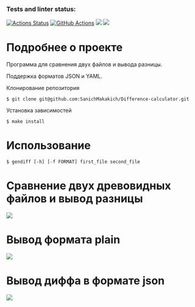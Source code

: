 ### Tests and linter status:
[![Actions Status](https://github.com/SanichMakakich/python-project-50/workflows/hexlet-check/badge.svg)](https://github.com/SanichMakakich/python-project-50/actions)
[![GitHub Actions](https://github.com/SanichMakakich/python-project-50/actions/workflows/main.yml/badge.svg)](https://github.com/SanichMakakich/python-project-50/actions/workflows/main.yml)
<a href="https://codeclimate.com/github/SanichMakakich/python-project-50/maintainability"><img src="https://api.codeclimate.com/v1/badges/5b982efa6ef170732970/maintainability" /></a>
<a href="https://codeclimate.com/github/SanichMakakich/python-project-50/test_coverage"><img src="https://api.codeclimate.com/v1/badges/5b982efa6ef170732970/test_coverage" /></a>

# Подробнее о проекте

Программа для сравнения двух файлов и вывода разницы.

Поддержка форматов  JSON и YAML.

Клонирование репозитория
```
$ git clone git@github.com:SanichMakakich/Difference-calculator.git
```
Установка зависимостей
```
$ make install
```

# Использование

```
$ gendiff [-h] [-f FORMAT] first_file second_file
```

# Сравнение двух древовидных файлов и вывод разницы

<a href="https://asciinema.org/a/9hTicv6v7g9T0dgsUbgH0aF0r" target="_blank"><img src="https://asciinema.org/a/9hTicv6v7g9T0dgsUbgH0aF0r.svg" /></a>

# Вывод формата plain

<a href="https://asciinema.org/a/ic8Br1svrKbMShBefKC9DbVDR" target="_blank"><img src="https://asciinema.org/a/ic8Br1svrKbMShBefKC9DbVDR.svg" /></a>

# Вывод диффа в формате json

<a href="https://asciinema.org/a/nJADNQ2cBxeUo1bIJzwfbD8U4" target="_blank"><img src="https://asciinema.org/a/nJADNQ2cBxeUo1bIJzwfbD8U4.svg" /></a>

